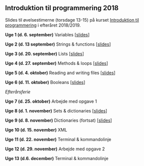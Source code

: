 ## Introduktion til programmering 2018

Slides til øvelsestimerne (torsdage 13-15) på kurset [Introduktion til programmering](http://kurser.ku.dk/course/hlib0007eu/2018-2019) i efteråret 2018/2019.

__Uge 1 (d. 6. september)__ Variables \[[slides](/slides/week01.html)\]

__Uge 2 (d. 13 september)__ Strings & functions \[[slides](/slides/week02.html)\]

__Uge 3 (d. 20. september)__ Lists \[[slides](/slides/week03.html)\]

__Uge 4 (d. 27. september)__ Methods & loops \[[slides](/slides/week04.html)\]

__Uge 5 (d. 4. oktober)__ Reading and writing files \[[slides](/slides/week05.html)\]

__Uge 6 (d. 11. oktober)__ Booleans \[[slides](/slides/week06.html)\]

_Efterårsferie_

__Uge 7 (d. 25. oktober)__ Arbejde med opgave 1

__Uge 8 (d. 1. november)__ Sets & dictionaries \[[slides](/slides/week08.html)\]

__Uge 9 (d. 8. november)__ Dictionaries (fortsat) \[[slides](/slides/week09.html)\]

__Uge 10 (d. 15. november)__ XML

__Uge 11 (d. 22. november)__ Terminal & kommandolinje

__Uge 12 (d. 29. november)__ Arbejde med opgave 2

__Uge 13 (d.6. december)__ Terminal & kommandolinje